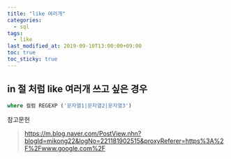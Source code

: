 ```yaml
---
title: "like 여러개"
categories:
  - sql
tags:
  - like
last_modified_at: 2019-09-10T13:00:00+09:00
toc: true
toc_sticky: true
---
```


## in 절 처럼 like 여러개 쓰고 싶은 경우

```sql
where 컬럼 REGEXP ('문자열1|문자열2|문자열3')
```

참고문헌
> https://m.blog.naver.com/PostView.nhn?blogId=mikong22&logNo=221181902515&proxyReferer=https%3A%2F%2Fwww.google.com%2F
